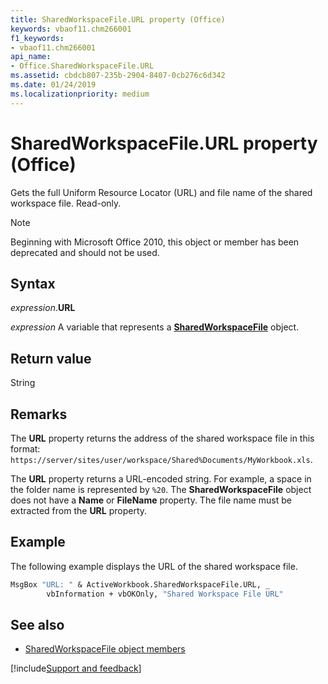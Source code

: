```yaml
---
title: SharedWorkspaceFile.URL property (Office)
keywords: vbaof11.chm266001
f1_keywords:
- vbaof11.chm266001
api_name:
- Office.SharedWorkspaceFile.URL
ms.assetid: cbdcb807-235b-2904-8407-0cb276c6d342
ms.date: 01/24/2019
ms.localizationpriority: medium
---
```



# SharedWorkspaceFile.URL property (Office)

Gets the full Uniform Resource Locator (URL) and file name of the shared workspace file. Read-only.

> [!NOTE] 
> Beginning with Microsoft Office 2010, this object or member has been deprecated and should not be used.


## Syntax

_expression_.**URL**

_expression_ A variable that represents a **[SharedWorkspaceFile](Office.SharedWorkspaceFile.md)** object.


## Return value

String


## Remarks

The **URL** property returns the address of the shared workspace file in this format: `https://server/sites/user/workspace/Shared%Documents/MyWorkbook.xls`. 

The **URL** property returns a URL-encoded string. For example, a space in the folder name is represented by `%20`. The **SharedWorkspaceFile** object does not have a **Name** or **FileName** property. The file name must be extracted from the **URL** property.


## Example

The following example displays the URL of the shared workspace file.


```vb
MsgBox "URL: " & ActiveWorkbook.SharedWorkspaceFile.URL, _ 
        vbInformation + vbOKOnly, "Shared Workspace File URL"
```


## See also

- [SharedWorkspaceFile object members](overview/Library-Reference/sharedworkspacefile-members-office.md)



[!include[Support and feedback](~/includes/feedback-boilerplate.md)]